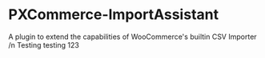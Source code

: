 # PXCommerce-ImportAssistant
A plugin to extend the capabilities of WooCommerce's builtin CSV Importer
/n
Testing testing 123

